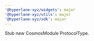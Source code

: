 ```yaml
---
'@hyperlane-xyz/widgets': major
'@hyperlane-xyz/utils': major
'@hyperlane-xyz/sdk': major
---
```


Stub new CosmosModule ProtocolType.
